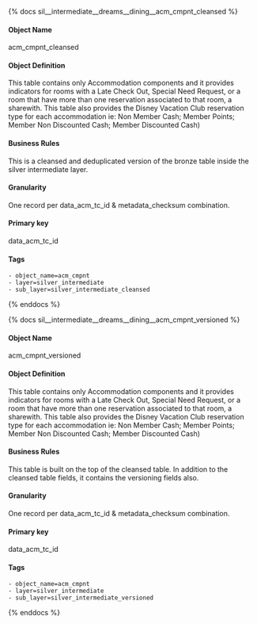 {% docs sil__intermediate__dreams__dining__acm_cmpnt_cleansed %}

#### Object Name
acm_cmpnt_cleansed

#### Object Definition
This table contains only Accommodation components and it provides indicators for rooms with a Late Check Out, Special Need Request, or a room that have more than one reservation associated to that room, a sharewith. This table also provides the Disney Vacation Club reservation type for each accommodation ie: Non Member Cash; Member Points; Member Non Discounted Cash; Member Discounted Cash)

#### Business Rules
This is a cleansed and deduplicated version of the bronze table inside the silver intermediate layer.

#### Granularity
One record per data_acm_tc_id & metadata_checksum combination.

#### Primary key
data_acm_tc_id

#### Tags
    - object_name=acm_cmpnt
    - layer=silver_intermediate
    - sub_layer=silver_intermediate_cleansed

{% enddocs %}

{% docs sil__intermediate__dreams__dining__acm_cmpnt_versioned %}

#### Object Name
acm_cmpnt_versioned

#### Object Definition
This table contains only Accommodation components and it provides indicators for rooms with a Late Check Out, Special Need Request, or a room that have more than one reservation associated to that room, a sharewith. This table also provides the Disney Vacation Club reservation type for each accommodation ie: Non Member Cash; Member Points; Member Non Discounted Cash; Member Discounted Cash)

#### Business Rules
This table is built on the top of the cleansed table. In addition to the cleansed table fields, it contains the versioning fields also.

#### Granularity
One record per data_acm_tc_id & metadata_checksum combination.

#### Primary key
data_acm_tc_id

#### Tags
    - object_name=acm_cmpnt
    - layer=silver_intermediate
    - sub_layer=silver_intermediate_versioned

{% enddocs %}